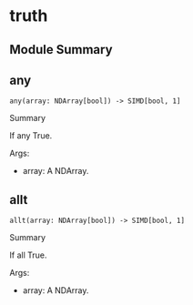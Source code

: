 



# truth

##  Module Summary
  

## any


```Mojo
any(array: NDArray[bool]) -> SIMD[bool, 1]
```  
Summary  
  
If any True.  
  
Args:  

- array: A NDArray.

## allt


```Mojo
allt(array: NDArray[bool]) -> SIMD[bool, 1]
```  
Summary  
  
If all True.  
  
Args:  

- array: A NDArray.
